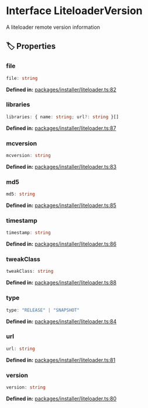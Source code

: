 # Interface LiteloaderVersion

A liteloader remote version information
## 🏷️ Properties

### file

```ts
file: string
```
<p style="font-size: 14px; color: var(--vp-c-text-2)">
<strong>Defined in:</strong> <a href="https://github.com/voxelum/minecraft-launcher-core-node/blob/master/packages/installer/liteloader.ts#L82" target="_blank" rel="noreferrer">packages/installer/liteloader.ts:82</a>
</p>


### libraries

```ts
libraries: { name: string; url?: string }[]
```
<p style="font-size: 14px; color: var(--vp-c-text-2)">
<strong>Defined in:</strong> <a href="https://github.com/voxelum/minecraft-launcher-core-node/blob/master/packages/installer/liteloader.ts#L87" target="_blank" rel="noreferrer">packages/installer/liteloader.ts:87</a>
</p>


### mcversion

```ts
mcversion: string
```
<p style="font-size: 14px; color: var(--vp-c-text-2)">
<strong>Defined in:</strong> <a href="https://github.com/voxelum/minecraft-launcher-core-node/blob/master/packages/installer/liteloader.ts#L83" target="_blank" rel="noreferrer">packages/installer/liteloader.ts:83</a>
</p>


### md5

```ts
md5: string
```
<p style="font-size: 14px; color: var(--vp-c-text-2)">
<strong>Defined in:</strong> <a href="https://github.com/voxelum/minecraft-launcher-core-node/blob/master/packages/installer/liteloader.ts#L85" target="_blank" rel="noreferrer">packages/installer/liteloader.ts:85</a>
</p>


### timestamp

```ts
timestamp: string
```
<p style="font-size: 14px; color: var(--vp-c-text-2)">
<strong>Defined in:</strong> <a href="https://github.com/voxelum/minecraft-launcher-core-node/blob/master/packages/installer/liteloader.ts#L86" target="_blank" rel="noreferrer">packages/installer/liteloader.ts:86</a>
</p>


### tweakClass

```ts
tweakClass: string
```
<p style="font-size: 14px; color: var(--vp-c-text-2)">
<strong>Defined in:</strong> <a href="https://github.com/voxelum/minecraft-launcher-core-node/blob/master/packages/installer/liteloader.ts#L88" target="_blank" rel="noreferrer">packages/installer/liteloader.ts:88</a>
</p>


### type

```ts
type: "RELEASE" | "SNAPSHOT"
```
<p style="font-size: 14px; color: var(--vp-c-text-2)">
<strong>Defined in:</strong> <a href="https://github.com/voxelum/minecraft-launcher-core-node/blob/master/packages/installer/liteloader.ts#L84" target="_blank" rel="noreferrer">packages/installer/liteloader.ts:84</a>
</p>


### url

```ts
url: string
```
<p style="font-size: 14px; color: var(--vp-c-text-2)">
<strong>Defined in:</strong> <a href="https://github.com/voxelum/minecraft-launcher-core-node/blob/master/packages/installer/liteloader.ts#L81" target="_blank" rel="noreferrer">packages/installer/liteloader.ts:81</a>
</p>


### version

```ts
version: string
```
<p style="font-size: 14px; color: var(--vp-c-text-2)">
<strong>Defined in:</strong> <a href="https://github.com/voxelum/minecraft-launcher-core-node/blob/master/packages/installer/liteloader.ts#L80" target="_blank" rel="noreferrer">packages/installer/liteloader.ts:80</a>
</p>


